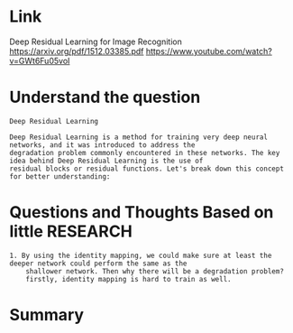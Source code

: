 Link
===============
<p>

Deep Residual Learning for Image Recognition
https://arxiv.org/pdf/1512.03385.pdf
https://www.youtube.com/watch?v=GWt6Fu05voI

</p>

Understand the question
===============

    Deep Residual Learning

    Deep Residual Learning is a method for training very deep neural networks, and it was introduced to address the
    degradation problem commonly encountered in these networks. The key idea behind Deep Residual Learning is the use of
    residual blocks or residual functions. Let's break down this concept for better understanding:

Questions and Thoughts Based on little RESEARCH
===============

    1. By using the identity mapping, we could make sure at least the deeper network could perform the same as the 
        shallower network. Then why there will be a degradation problem?
        firstly, identity mapping is hard to train as well. 
        


Summary
===============

        
